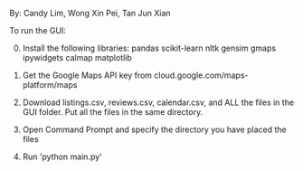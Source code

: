 By:
Candy Lim, Wong Xin Pei, Tan Jun Xian

To run the GUI:

0) Install the following libraries:
pandas
scikit-learn
nltk
gensim
gmaps
ipywidgets
calmap
matplotlib

1) Get the Google Maps API key from cloud.google.com/maps-platform/maps
2) Download listings.csv, reviews.csv, calendar.csv, and ALL the files in the GUI folder. Put all the files in the same directory.
3) Open Command Prompt and specify the directory you have placed the files
4) Run 'python main.py'

